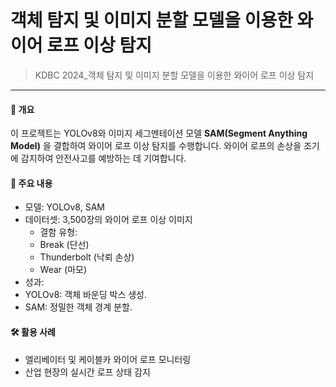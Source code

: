 # 객체 탐지 및 이미지 분할 모델을 이용한 와이어 로프 이상 탐지
> KDBC 2024_객체 탐지 및 이미지 분할 모델을 이용한  와이어 로프 이상 탐지
---

#### 📖 개요
이 프로젝트는 YOLOv8와 이미지 세그멘테이션 모델 **SAM(Segment Anything Model)** 을 결합하여 와이어 로프 이상 탐지를 수행합니다. 와이어 로프의 손상을 조기에 감지하여 안전사고를 예방하는 데 기여합니다.

#### 📌 주요 내용
- 모델: YOLOv8, SAM
- 데이터셋: 3,500장의 와이어 로프 이상 이미지
  - 결함 유형:
  - Break (단선)
  - Thunderbolt (낙뢰 손상)
  - Wear (마모)
- 성과:
- YOLOv8: 객체 바운딩 박스 생성.
- SAM: 정밀한 객체 경계 분할.
#### 🛠️ 활용 사례
- 엘리베이터 및 케이블카 와이어 로프 모니터링
- 산업 현장의 실시간 로프 상태 감지
